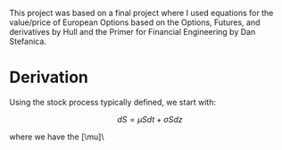 
This project was based on a final project where I used equations for the value/price of European Options based on the Options, Futures, and derivatives by Hull and the Primer for Financial Engineering by Dan Stefanica.

# Derivation
Using the stock process typically defined, we start with:

$$dS = \mu S dt + \sigma S dz$$

where we have the \[\mu]\
